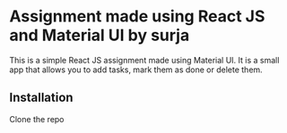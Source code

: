 # Assignment made using React JS and Material UI by surja

This is a simple React JS assignment made using Material UI. It is a small app that allows you to add tasks, mark them as done or delete them.

## Installation

Clone the repo

